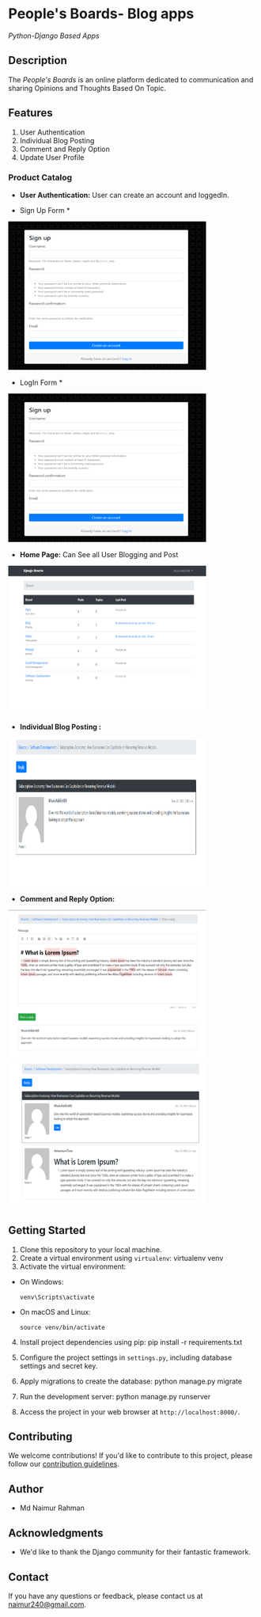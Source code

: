 #  People's Boards- Blog apps

*Python-Django Based Apps*

## Description

The *People's Boards* is an online platform dedicated to communication and sharing Opinions and Thoughts Based On Topic. 

## Features 
1. User Authentication 
2. Individual Blog Posting 
3. Comment and Reply Option
4. Update User Profile 


### Product Catalog

- **User Authentication:** User can create an account and loggedIn.

* Sign Up Form *
<img src="static/img/blogimage/singnup.png" style="width:400px; height:300px" alt="image" />

* LogIn Form *
<img src="static/img/blogimage/singnup.png" style="width:400px; height:300px" alt="image" />

- **Home Page:** Can See all User Blogging and Post

<img src="static/img/blogimage/homepage.png" style="width:400px; height:300px" alt="image" />


- **Individual Blog Posting :** 

<img src="static/img/blogimage/blogPost.png" style="width:400px; height:300px" alt="image" />

- **Comment and Reply Option:** 

<img src="static/img/blogimage/blogReplay.png" style="width:400px; height:300px" alt="image" />
<img src="static/img/blogimage/replayConverstion.png" style="width:400px; height:300px" alt="image" />


## Getting Started

1. Clone this repository to your local machine.
2. Create a virtual environment using `virtualenv`: 
virtualenv venv
3. Activate the virtual environment:

- On Windows:

  ```
  venv\Scripts\activate
  ```

- On macOS and Linux:

  ```
  source venv/bin/activate
  ```

4. Install project dependencies using pip: 
pip install -r requirements.txt
5. Configure the project settings in `settings.py`, including database settings and secret key.

6. Apply migrations to create the database:
python manage.py migrate

7. Run the development server:
python manage.py runserver


8. Access the project in your web browser at `http://localhost:8000/`.


## Contributing

We welcome contributions! If you'd like to contribute to this project, please follow our [contribution guidelines](CONTRIBUTING.md).



## Author

- Md Naimur Rahman

## Acknowledgments

- We'd like to thank the Django community for their fantastic framework.


## Contact

If you have any questions or feedback, please contact us at [naimur240@gmail.com](mailto:naimur240@gmail.com).